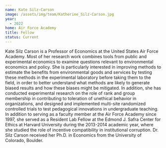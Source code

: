 ```yaml
---
name: Kate Silz-Carson
image: /assets/img/team/Katherine_Silz-Carson.jpg
year:
  - 2022
home: Air Force Academy
title: Fellow
status: Current
---
```


Kate Silz Carson is a Professor of Economics at the United States Air Force Academy.  Most of her research work combines tools from public and experimental economics to examine questions relevant to environmental economics and policy.  She is particularly interested in improving methods to estimate the benefits from environmental goods and services by testing these methods in the experimental laboratory before taking them to the field, in order to better understand what methods are likely to generate biased results and how these biases might be mitigated.  In addition, she has conducted experimental research on the role of rank and group membership in contributing to toleration of unethical behavior in organizations, and designed and implemented multi-site randomized controlled trials to test pedagogical innovations in undergraduate teaching.  In addition to serving as a faculty member at the Air Force Academy since 1997, she served as a Resident Lab Fellow at the Edmond J. Safra Center for Ethics at Harvard University during the 2013-2014 academic year, where she studied the role of incentive compatibility in institutional corruption.  Dr. Silz Carson received her Ph.D. in Economics from the University of Colorado, Boulder.
